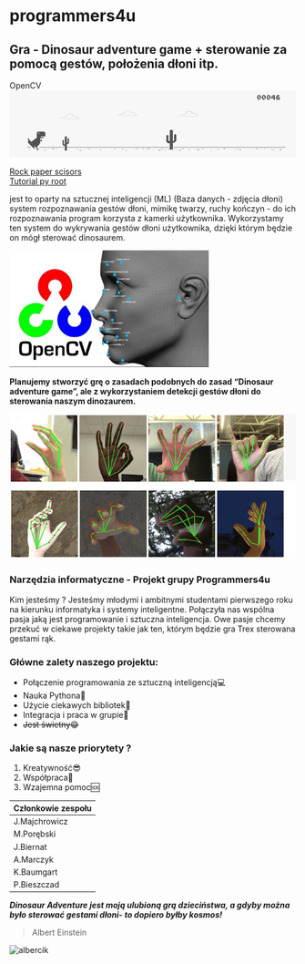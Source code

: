 # programmers4u


## Gra - Dinosaur adventure game + sterowanie za pomocą gestów, położenia dłoni itp. 

OpenCV <br>
 <picture align="center">
  <img src="pictures/dinosaur.png" width="700" title="frog">
</picture>

[Rock paper scisors](https://www.computervision.zone/courses/rock-paper-scissor/)<br>
[Tutorial py root](https://docs.opencv.org/4.x/d6/d00/tutorial_py_root.html)<br>

jest to oparty na sztucznej inteligencji (ML) (Baza danych - zdjęcia dłoni) system rozpoznawania gestów dłoni, mimikę twarzy, ruchy kończyn - do ich rozpoznawania program korzysta z kamerki użytkownika. Wykorzystamy ten system do wykrywania gestów dłoni użytkownika, dzięki którym będzie on mógł sterować dinosaurem.


 <picture align="center">
  <img src="pictures/zdj.jpeg" width="350" title="frog">
</picture>

**Planujemy stworzyć grę o zasadach podobnych do zasad “Dinosaur adventure game”, ale z wykorzystaniem detekcji gestów dłoni do sterowania naszym dinozaurem.**

 <picture align="center">
  <img src="pictures/rece.png" width="700" title="rece">
</picture>


### Narzędzia informatyczne - Projekt grupy Programmers4u ###
Kim jesteśmy ? Jesteśmy młodymi i ambitnymi studentami pierwszego roku na kierunku informatyka i systemy inteligentne. Połączyła nas wspólna pasja jaką jest programowanie i sztuczna inteligencja. Owe pasje chcemy przekuć w ciekawe projekty takie jak ten, którym będzie gra Trex sterowana gestami rąk.
### Główne zalety naszego projektu:
- Połączenie programowania ze sztuczną inteligencją:computer:
- Nauka Pythona:snake:
- Użycie ciekawych bibliotek:book:
- Integracja i praca w grupie:dancers:
- ~~Jest świetny:grin:~~
### Jakie są nasze priorytety ?
1. Kreatywność:sunglasses:
2. Współpraca:raised_hands:
3. Wzajemna pomoc:sos:


| Członkowie zespołu        | 
| -------------             |
| J.Majchrowicz             | 
| M.Porębski                |                     
| J.Biernat                 | 
| A.Marczyk                 |
| K.Baumgart                |
| P.Bieszczad               |

***Dinosaur Adventure jest moją ulubioną grą dzieciństwa,
a gdyby można było sterować gestami dłoni-
to dopiero byłby kosmos!***
>Albert Einstein

  ![albercik](https://user-images.githubusercontent.com/115954152/202535553-cec5ce93-76a0-4314-890d-09fe8472f272.png)
